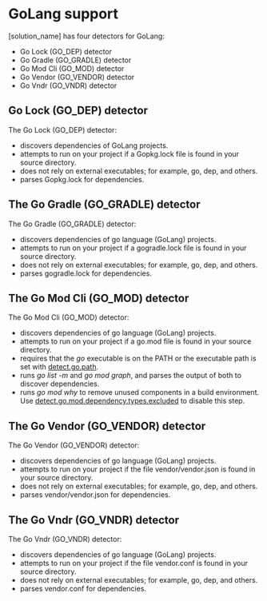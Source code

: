 # GoLang support

[solution_name] has four detectors for GoLang:

* Go Lock (GO_DEP) detector
* Go Gradle (GO_GRADLE) detector
* Go Mod Cli (GO_MOD) detector
* Go Vendor (GO_VENDOR) detector
* Go Vndr (GO_VNDR) detector

## Go Lock (GO_DEP) detector

The Go Lock (GO_DEP) detector:

* discovers dependencies of GoLang projects.
* attempts to run on your project if a Gopkg.lock file is found in your source directory.
* does not rely on external executables; for example, go, dep, and others.
* parses Gopkg.lock for dependencies.

## The Go Gradle (GO_GRADLE) detector

The Go Gradle (GO_GRADLE) detector:

* discovers dependencies of go language (GoLang) projects.
* attempts to run on your project if a gogradle.lock file is found in your source directory.
* does not rely on external executables; for example, go, dep, and others.
* parses gogradle.lock for dependencies.

## The Go Mod Cli (GO_MOD) detector

The Go Mod Cli (GO_MOD) detector:

* discovers dependencies of go language (GoLang) projects.
* attempts to run on your project if a go.mod file is found in your source directory.
* requires that the *go* executable is on the PATH or the executable path is set with [detect.go.path](../properties/detectors/go.md#go-executable).
* runs *go list -m* and *go mod graph*, and parses the output of both to discover dependencies.
* runs *go mod why* to remove unused components in a build environment. Use [detect.go.mod.dependency.types.excluded](../properties/detectors/go.md#go-mod-dependency-types-excluded) to disable this step.

## The Go Vendor (GO_VENDOR) detector

The Go Vendor (GO_VENDOR) detector:

* discovers dependencies of go language (GoLang) projects.
* attempts to run on your project if the file vendor/vendor.json is found in your source directory.
* does not rely on external executables; for example, go, dep, and others.
* parses vendor/vendor.json for dependencies.

## The Go Vndr (GO_VNDR) detector

The Go Vndr (GO_VNDR) detector:

* discovers dependencies of go language (GoLang) projects.
* attempts to run on your project if the file vendor.conf is found in your source directory.
* does not rely on external executables; for example, go, dep, and others.
* parses vendor.conf for dependencies.

